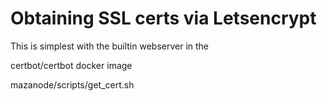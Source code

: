 # Obtaining SSL certs via Letsencrypt

This is simplest with the builtin webserver in the 

certbot/certbot docker image

mazanode/scripts/get_cert.sh 
